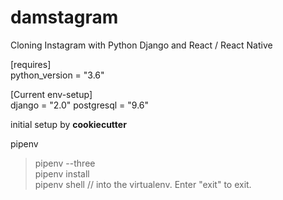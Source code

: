 # damstagram   

Cloning Instagram with Python Django and React / React Native   

[requires]    
python_version = "3.6"

[Current env-setup]     
django = "2.0"
postgresql = "9.6"

initial setup by **cookiecutter**   

pipenv
> pipenv --three   
> pipenv install <package name>   
> pipenv shell  // into the virtualenv. Enter "exit" to exit.   


<!-- in local, Dev -->
<!-- 
Django is on port:8000,
React is on port:3000.

Will make React to look up port:8000, if React doesn't find from itself.
 -->

 <!-- in server, Production -->
 <!-- 
 User will go to port 8000,
 and will be connected React to port 8000 from build of React.
  -->